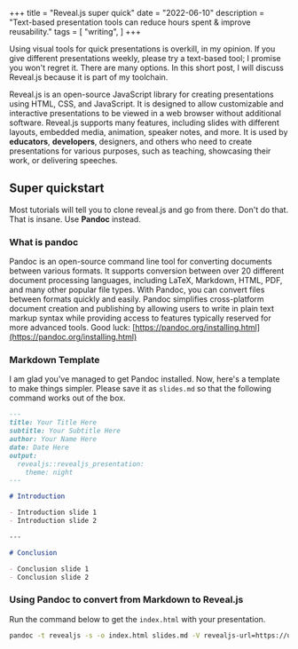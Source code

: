 +++
title = "Reveal.js super quick"
date = "2022-06-10"
description = "Text-based presentation tools can reduce hours spent & improve reusability."
tags = [
    "writing",
]
+++

Using visual tools for quick presentations is overkill, in my opinion. If you give different presentations weekly, please try a text-based tool; I promise you won't regret it. There are many options. In this short post, I will discuss Reveal.js because it is part of my toolchain.

Reveal.js is an open-source JavaScript library for creating presentations using HTML, CSS, and JavaScript. It is designed to allow customizable and interactive presentations to be viewed in a web browser without additional software. Reveal.js supports many features, including slides with different layouts, embedded media, animation, speaker notes, and more. It is used by **educators**, **developers**, designers, and others who need to create presentations for various purposes, such as teaching, showcasing their work, or delivering speeches.

## Super quickstart

Most tutorials will tell you to clone reveal.js and go from there. Don't do that. That is insane. Use **Pandoc** instead.

### What is pandoc

Pandoc is an open-source command line tool for converting documents between various formats. It supports conversion between over 20 different document processing languages, including LaTeX, Markdown, HTML, PDF, and many other popular file types. With Pandoc, you can convert files between formats quickly and easily. Pandoc simplifies cross-platform document creation and publishing by allowing users to write in plain text markup syntax while providing access to features typically reserved for more advanced tools. Good luck: [https://pandoc.org/installing.html](https://pandoc.org/installing.html)

### Markdown Template

I am glad you've managed to get Pandoc installed. Now, here's a template to make things simpler. Please save it as `slides.md` so that the following command works out of the box.

```markdown
---
title: Your Title Here
subtitle: Your Subtitle Here
author: Your Name Here
date: Date Here
output:
  revealjs::revealjs_presentation:
    theme: night
---

# Introduction

- Introduction slide 1
- Introduction slide 2

---

# Conclusion

- Conclusion slide 1
- Conclusion slide 2
```

### Using Pandoc to convert from Markdown to Reveal.js

Run the command below to get the `index.html` with your presentation.

```bash
pandoc -t revealjs -s -o index.html slides.md -V revealjs-url=https://unpkg.com/reveal.js/
```

